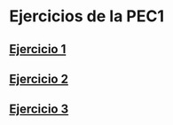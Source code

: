 # Ejercicios de la PEC1

## [Ejercicio 1](ej1/pec1-ej1.md)

## [Ejercicio 2](ej1/pec1-ej2.md)

## [Ejercicio 3](ej1/pec1-ej3.md)
